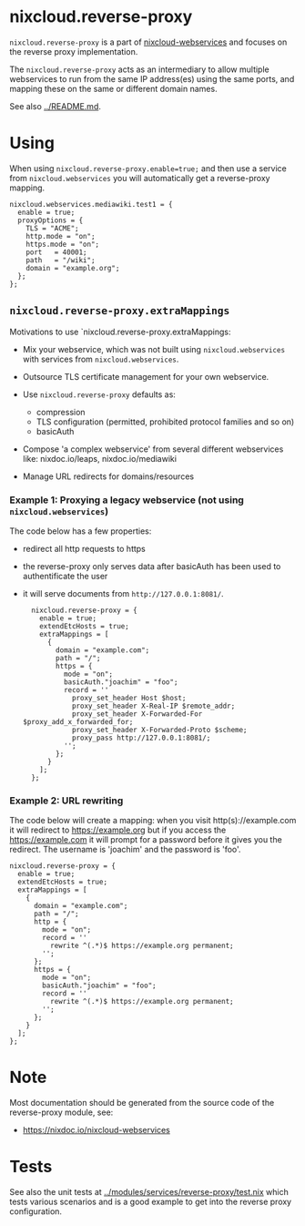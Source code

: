 # nixcloud.reverse-proxy

`nixcloud.reverse-proxy` is a part of [nixcloud-webservices](https://github.com/nixcloud/nixcloud-webservices) and focuses on the reverse proxy implementation.

The `nixcloud.reverse-proxy` acts as an intermediary to allow multiple webservices to run from the same IP address(es) using the same ports, and mapping these on the same or different domain names.

See also [../README.md](../README.md).

# Using

When using `nixcloud.reverse-proxy.enable=true;` and then use a service from `nixcloud.webservices` you will automatically get a reverse-proxy mapping.

    nixcloud.webservices.mediawiki.test1 = {
      enable = true;
      proxyOptions = {
        TLS = "ACME";
        http.mode = "on";
        https.mode = "on";
        port   = 40001;
        path   = "/wiki";
        domain = "example.org";
      };
    };

## `nixcloud.reverse-proxy.extraMappings`

Motivations to use `nixcloud.reverse-proxy.extraMappings:

* Mix your webservice, which was not built using `nixcloud.webservices` with services from `nixcloud.webservices`.
* Outsource TLS certificate management for your own webservice.
* Use `nixcloud.reverse-proxy` defaults as:

    * compression
    * TLS configuration (permitted, prohibited protocol families and so on)
    * basicAuth

* Compose 'a complex webservice' from several different webservices like: nixdoc.io/leaps, nixdoc.io/mediawiki
* Manage URL redirects for domains/resources

### Example 1: Proxying a legacy webservice (not using `nixcloud.webservices`)

The code below has a few properties:

* redirect all http requests to https
* the reverse-proxy only serves data after basicAuth has been used to authentificate the user
* it will serve documents from `http://127.0.0.1:8081/`.

        nixcloud.reverse-proxy = {
          enable = true;
          extendEtcHosts = true;
          extraMappings = [
            {  
              domain = "example.com";
              path = "/";
              https = {
                mode = "on";
                basicAuth."joachim" = "foo";
                record = ''
                  proxy_set_header Host $host;
                  proxy_set_header X-Real-IP $remote_addr;
                  proxy_set_header X-Forwarded-For $proxy_add_x_forwarded_for;
                  proxy_set_header X-Forwarded-Proto $scheme;
                  proxy_pass http://127.0.0.1:8081/;
                '';
              };
            }
          ];
        };

### Example 2: URL rewriting

The code below will create a mapping: when you visit http(s)://example.com it will redirect to https://example.org but if you access the https://example.com it will prompt for a password before it gives you the redirect. The username is 'joachim' and the password is 'foo'.

    nixcloud.reverse-proxy = {
      enable = true;
      extendEtcHosts = true;
      extraMappings = [
        {  
          domain = "example.com";
          path = "/";
          http = {
            mode = "on";
            record = ''
              rewrite ^(.*)$ https://example.org permanent;
            '';
          };
          https = {
            mode = "on";
            basicAuth."joachim" = "foo";
            record = ''
              rewrite ^(.*)$ https://example.org permanent;
            '';
          };
        }
      ];
    };
        
# Note

Most documentation should be generated from the source code of the reverse-proxy module, see: 

  * https://nixdoc.io/nixcloud-webservices

# Tests

See also the unit tests at [../modules/services/reverse-proxy/test.nix](../modules/services/reverse-proxy/test.nix) which tests various scenarios and is a good example to get into the reverse proxy configuration.
